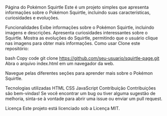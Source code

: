 Página do Pokémon Squirtle
Este é um projeto simples que apresenta informações sobre o Pokémon Squirtle, incluindo suas características, curiosidades e evoluções.

Funcionalidades
Exibe informações sobre o Pokémon Squirtle, incluindo imagens e descrições.
Apresenta curiosidades interessantes sobre o Squirtle.
Mostra as evoluções do Squirtle, permitindo que o usuário clique nas imagens para obter mais informações.
Como usar
Clone este repositório:

bash
Copy code
git clone https://github.com/seu-usuario/squirtle-page.git
Abra o arquivo index.html em um navegador da web.

Navegue pelas diferentes seções para aprender mais sobre o Pokémon Squirtle.

Tecnologias utilizadas
HTML
CSS
JavaScript
Contribuição
Contribuições são bem-vindas! Se você encontrar um bug ou tiver alguma sugestão de melhoria, sinta-se à vontade para abrir uma issue ou enviar um pull request.

Licença
Este projeto está licenciado sob a Licença MIT.
